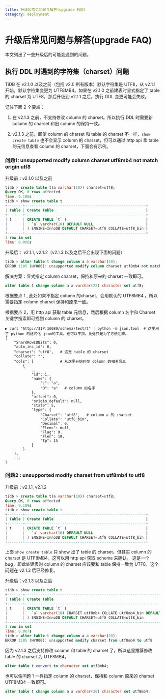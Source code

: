 ```yaml
---
title: 升级后常见问题与解答(upgrade FAQ)
category: deployment
---
```


# 升级后常见问题与解答(upgrade FAQ)

本文列出了一些升级后的可能会遇到的问题。

## 执行 DDL 时遇到的字符集（charset）问题

TiDB 在 v2.1.0 以及之前（包括 v2.0 所有版本）默认字符集是 UTF8，从 v2.1.1 开始，默认字符集变更为 UTF8MB4。如果在 v2.1.0 之前建表时显式指定了 table 的 charset 为 UTF8，那后升级到 v2.1.1 之后，执行 DDL 变更可能会失败。

记住下面 2 个要点：

1. 在 v2.1.3 之前，不支持修改 column 的 charset。所以执行 DDL 时需要新 column 的 charset 和旧 column 的保持一致。

2. v2.1.3 之前，即使 column 的 charset 和 table 的 charset 不一样，`show create table` 也不会显示 column 的 charset，但可以通过 http  api 拿 table 的元信息查看 column 的 charset，下面会有示例。

### 问题1: unsupported modify column charset utf8mb4 not match origin utf8

升级前：v2.1.0 以及之前

```SQL
tidb > create table t(a varchar(10)) charset=utf8;
Query OK, 0 rows affected
Time: 0.106s
tidb > show create table t
+-------+-------------------------------------------------------+
| Table | Create Table                                          |
+-------+-------------------------------------------------------+
| t     | CREATE TABLE `t` (                                    |
|       |   `a` varchar(10) DEFAULT NULL                        |
|       | ) ENGINE=InnoDB DEFAULT CHARSET=utf8 COLLATE=utf8_bin |
+-------+-------------------------------------------------------+
1 row in set
Time: 0.006s
```

升级后： v2.1.1,  v2.1.2（v2.1.3 以及之后不会出现下面的问题）

```SQL
tidb > alter table t change column a a varchar(20);
ERROR 1105 (HY000): unsupported modify column charset utf8mb4 not match origin utf8
```

解决方案：显式指定 column charset，保持和原来的 charset 一致即可。

```SQL
alter table t change column a a varchar(22) character set utf8;
```

根据要点 1 , 此处如果不指定 column 的charset，会用默认的 UTF8MB4 ，所以需要指定 column charset 保持和原来一致。

根据要点 2，用 http api 获取 table 元信息，然后根据 column 名字和 Charset 关键字搜索即可找到 column 的 charset。

```shell
▶ curl "http://$IP:10080/schema/test/t" | python -m json.tool  # 这里用了 python 的格式化 json的工具，也可以不加，此处只是为了方便注释。
{
    "ShardRowIDBits": 0,
    "auto_inc_id": 0,
    "charset": "utf8",   # 这是 table 的 charset
    "collate": "",
    "cols": [			 # 从这里开始列举 column 的相关信息
        {
            ...
            "id": 1,
            "name": {
                "L": "a",
                "O": "a"   # column 的名字
            },
            "offset": 0,
            "origin_default": null,
            "state": 5,
            "type": {
                "Charset": "utf8",   # column a 的 charset
                "Collate": "utf8_bin",
                "Decimal": 0,
                "Elems": null,
                "Flag": 0,
                "Flen": 10,
                "Tp": 15
            }
        }
    ],
    ...
}
```

### 问题2 : unsupported modify charset from utf8mb4 to utf8

升级前：v2.1.1, v2.1.2

```SQL
tidb > create table t(a varchar(10)) charset=utf8;
Query OK, 0 rows affected
Time: 0.109s
tidb > show create table t
+-------+-------------------------------------------------------+
| Table | Create Table                                          |
+-------+-------------------------------------------------------+
| t     | CREATE TABLE `t` (                                    |
|       |   `a` varchar(10) DEFAULT NULL                        |
|       | ) ENGINE=InnoDB DEFAULT CHARSET=utf8 COLLATE=utf8_bin |
+-------+-------------------------------------------------------+
```

上面 `show create table` 只 show 出了 table 的 charset，但其实 column 的 charset 是 UTF8MB4，这可以用 http api 获取 schema 来确认。 这是一个 bug，即此处建表时 column 的 charset 应该要和 table 保持一致为 UTF8，这个问题在  v2.1.3 后已经修复。

升级后：v2.1.3 以及之后

```SQL
tidb > show create table t
+-------+--------------------------------------------------------------------+
| Table | Create Table                                                       |
+-------+--------------------------------------------------------------------+
| t     | CREATE TABLE `t` (                                                 |
|       |   `a` varchar(10) CHARSET utf8mb4 COLLATE utf8mb4_bin DEFAULT NULL |
|       | ) ENGINE=InnoDB DEFAULT CHARSET=utf8 COLLATE=utf8_bin              |
+-------+--------------------------------------------------------------------+
1 row in set
Time: 0.007s
tidb > alter table t change column a a varchar(20);
ERROR 1105 (HY000): unsupported modify charset from utf8mb4 to utf8
```

因为 v2.1.3 之后支持修改 column 和 table 的 charset 了，所以这里推荐修改 table 的 charset 为 UTF8MB4。

```SQL
alter table t convert to character set utf8mb4;
```

也可以像问题 1 一样指定 column 的 charset，保持和 column 原来的 charset  UTF8MB4 一致即可。

```SQL
alter table t change column a a varchar(20) character set utf8mb4;
```


